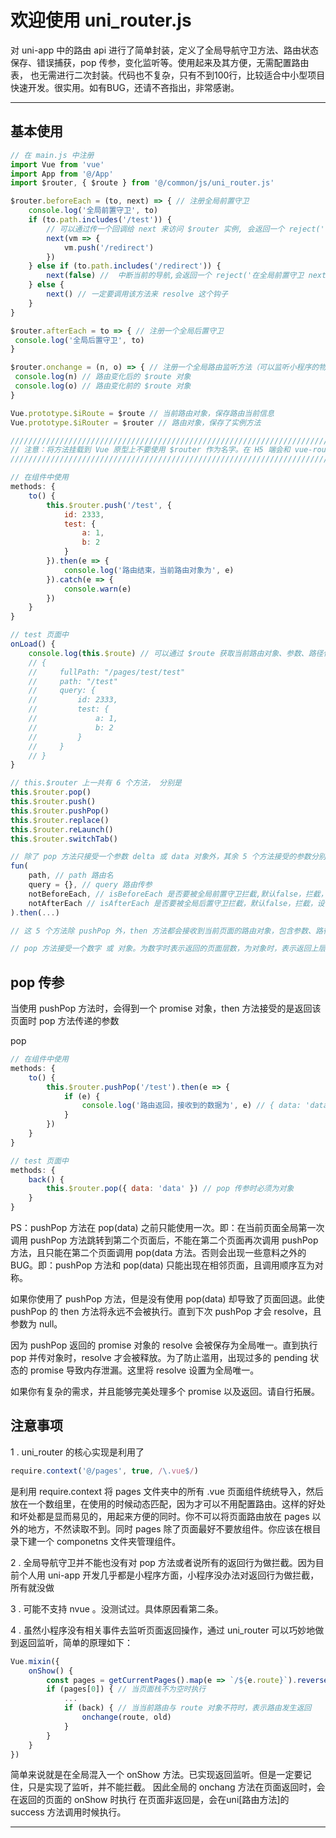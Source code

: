 # 欢迎使用 uni_router.js

对 uni-app 中的路由 api 进行了简单封装，定义了全局导航守卫方法、路由状态保存、错误捕获，pop 传参，变化监听等。使用起来及其方便，无需配置路由表， 也无需进行二次封装。代码也不复杂，只有不到100行，比较适合中小型项目快速开发。很实用。如有BUG，还请不吝指出，非常感谢。

----

## 基本使用

```javascript
// 在 main.js 中注册
import Vue from 'vue'
import App from '@/App'
import $router, { $route } from '@/common/js/uni_router.js'

$router.beforeEach = (to, next) => { // 注册全局前置守卫
    console.log('全局前置守卫', to)
    if (to.path.includes('/test')) {
        // 可以通过传一个回调给 next 来访问 $router 实例, 会返回一个 reject('在全局前置守卫 next 中重定向路由')
        next(vm => {
            vm.push('/redirect')
        })
    } else if (to.path.includes('/redirect')) {
        next(false) //  中断当前的导航,会返回一个 reject('在全局前置守卫 next 中取消路由')
    } else {
        next() // 一定要调用该方法来 resolve 这个钩子
    }
}

$router.afterEach = to => { // 注册一个全局后置守卫
 console.log('全局后置守卫', to)
}

$router.onchange = (n, o) => { // 注册一个全局路由监听方法（可以监听小程序的物理返回），实现原理见最下方
 console.log(n) // 路由变化后的 $route 对象
 console.log(o) // 路由变化前的 $route 对象
}

Vue.prototype.$iRoute = $route // 当前路由对象，保存路由当前信息
Vue.prototype.$iRouter = $router // 路由对象，保存了实例方法

///////////////////////////////////////////////////////////////////////////////////////
// 注意：将方法挂载到 Vue 原型上不要使用 $router 作为名字。在 H5 端会和 vue-router 冲突 //
///////////////////////////////////////////////////////////////////////////////////////

// 在组件中使用
methods: {
    to() {
        this.$router.push('/test', {
            id: 2333,
            test: {
                a: 1,
                b: 2
            }
        }).then(e => {
            console.log('路由结束，当前路由对象为', e)
        }).catch(e => {
            console.warn(e)
        })
    }
}

// test 页面中
onLoad() {
    console.log(this.$route) // 可以通过 $route 获取当前路由对象、参数、路径信息
    // {
    //     fullPath: "/pages/test/test"
    //     path: "/test"
    //     query: {
    //         id: 2333,
    //         test: {
    //             a: 1,
    //             b: 2
    //         }
    //     }
    // }
}

// this.$router 上一共有 6 个方法， 分别是
this.$router.pop()
this.$router.push()
this.$router.pushPop()
this.$router.replace()
this.$router.reLaunch()
this.$router.switchTab()

// 除了 pop 方法只接受一个参数 delta 或 data 对象外，其余 5 个方法接受的参数分别是
fun(
    path, // path 路由名
    query = {}, // query 路由传参
    notBeforeEach, // isBeforeEach 是否要被全局前置守卫拦截,默认false，拦截，设置为 true 禁止拦截
    notAfterEach // isAfterEach 是否要被全局后置守卫拦截，默认false，拦截，设置为 true 禁止拦截
).then(...)

// 这 5 个方法除 pushPop 外，then 方法都会接收到当前页面的路由对象，包含参数、路径信息

// pop 方法接受一个数字 或 对象。为数字时表示返回的页面层数，为对象时，表示返回上层并将此对象作为上层 pushPop 方法 then 的参数实现 pop 传参

```

## pop 传参

当使用 pushPop 方法时，会得到一个 promise 对象，then 方法接受的是返回该页面时 pop 方法传递的参数

pop

```javascript
// 在组件中使用
methods: {
    to() {
        this.$router.pushPop('/test').then(e => {
            if (e) {
                console.log('路由返回，接收到的数据为', e) // { data: 'data' }
            }
        })
    }
}

// test 页面中
methods: {
    back() {
        this.$router.pop({ data: 'data' }) // pop 传参时必须为对象
    }
}
```

PS：pushPop 方法在 pop(data) 之前只能使用一次。即：在当前页面全局第一次调用 pushPop 方法跳转到第二个页面后，不能在第二个页面再次调用 pushPop 方法，且只能在第二个页面调用 pop(data 方法。否则会出现一些意料之外的BUG。即：pushPop 方法和 pop(data) 只能出现在相邻页面，且调用顺序互为对称。

如果你使用了 pushPop 方法，但是没有使用 pop(data) 却导致了页面回退。此使 pushPop 的 then 方法将永远不会被执行。直到下次 pushPop 才会 resolve，且参数为 null。

因为 pushPop 返回的 promise 对象的 resolve 会被保存为全局唯一。直到执行 pop 并传对象时，resolve 才会被释放。为了防止滥用，出现过多的 pending 状态的 promise 导致内存泄漏。这里将 resolve 设置为全局唯一。

如果你有复杂的需求，并且能够完美处理多个 promise 以及返回。请自行拓展。

## 注意事项

1 . uni_router 的核心实现是利用了

```javascript
require.context('@/pages', true, /\.vue$/)
```

是利用 require.context 将 pages 文件夹中的所有 .vue 页面组件统统导入，然后放在一个数组里，在使用的时候动态匹配，因为才可以不用配置路由。这样的好处和坏处都是显而易见的，用起来方便的同时。你不可以将页面路由放在 pages 以外的地方，不然读取不到。同时 pages 除了页面最好不要放组件。你应该在根目录下建一个 componetns 文件夹管理组件。

2 .  全局导航守卫并不能也没有对 pop 方法或者说所有的返回行为做拦截。因为目前个人用 uni-app 开发几乎都是小程序方面，小程序没办法对返回行为做拦截，所有就没做

3 . 可能不支持 nvue 。没测试过。具体原因看第二条。

4 . 虽然小程序没有相关事件去监听页面返回操作，通过 uni_router 可以巧妙地做到返回监听，简单的原理如下：

```javascript
Vue.mixin({
	onShow() {
		const pages = getCurrentPages().map(e => `/${e.route}`).reverse() // 获取页面栈
		if (pages[0]) { // 当页面栈不为空时执行
			...
			if (back) { // 当当前路由与 route 对象不符时，表示路由发生返回
				onchange(route, old)
			}
		}
	}
})
```
简单来说就是在全局混入一个 onShow 方法。已实现返回监听。但是一定要记住，只是实现了监听，并不能拦截。
因此全局的 onchang 方法在页面返回时，会在返回的页面的 onShow 时执行
在页面非返回是，会在uni[路由方法]的 success 方法调用时候执行。

----
